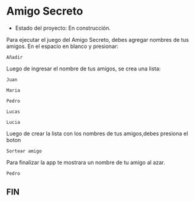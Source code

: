 <h1> Amigo Secreto</h1>

- Estado del proyecto: En construcción.

Para ejecutar el juego del Amigo Secreto, debes agregar nombres de tus amigos. 
En el espacio en blanco y presionar:

```Añadir ```

Luego de ingresar el nombre de tus amigos, se crea una lista:

```Juan```

```Maria```

```Pedro```

```Lucas```

```Lucia```

Luego de crear la lista con los nombres de tus amigos,debes presiona el boton 

```Sortear amigo```

Para finalizar la app te mostrara un nombre de tu amigo al azar.

 ``` Pedro ```

 <h2> FIN </h2>

